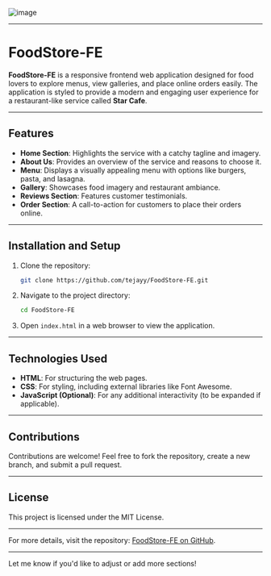 ![image](https://github.com/user-attachments/assets/c64125a0-b3de-4f22-a92c-e16850e60c2d)

---

# FoodStore-FE

**FoodStore-FE** is a responsive frontend web application designed for food lovers to explore menus, view galleries, and place online orders easily. The application is styled to provide a modern and engaging user experience for a restaurant-like service called **Star Cafe**.

---

## Features

- **Home Section**: Highlights the service with a catchy tagline and imagery.
- **About Us**: Provides an overview of the service and reasons to choose it.
- **Menu**: Displays a visually appealing menu with options like burgers, pasta, and lasagna.
- **Gallery**: Showcases food imagery and restaurant ambiance.
- **Reviews Section**: Features customer testimonials.
- **Order Section**: A call-to-action for customers to place their orders online.

---

## Installation and Setup

1. Clone the repository:
   ```bash
   git clone https://github.com/tejayy/FoodStore-FE.git
   ```
2. Navigate to the project directory:
   ```bash
   cd FoodStore-FE
   ```
3. Open `index.html` in a web browser to view the application.

---

## Technologies Used

- **HTML**: For structuring the web pages.
- **CSS**: For styling, including external libraries like Font Awesome.
- **JavaScript (Optional)**: For any additional interactivity (to be expanded if applicable).

---

## Contributions

Contributions are welcome! Feel free to fork the repository, create a new branch, and submit a pull request.

---

## License

This project is licensed under the MIT License.

---

For more details, visit the repository: [FoodStore-FE on GitHub](https://github.com/tejayy/FoodStore-FE).

--- 

Let me know if you'd like to adjust or add more sections!
